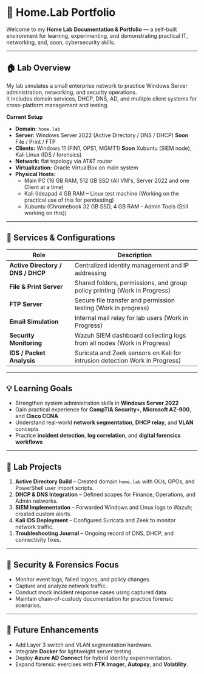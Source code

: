 # 🧠 Home.Lab Portfolio

Welcome to my **Home Lab Documentation & Portfolio** — a self-built environment for learning, experimenting, and demonstrating practical IT, networking, and, soon, cybersecurity skills.

---

## 🏠 Lab Overview

My lab simulates a small enterprise network to practice Windows Server administration, networking, and security operations.  
It includes domain services, DHCP, DNS, AD, and multiple client systems for cross-platform management and testing.

**Current Setup**
- **Domain:** `home.lab`
- **Server:** Windows Server 2022 (Active Directory / DNS / DHCP)
        **Soon** File / Print / FTP
- **Clients:** Windows 11 (FIN1, OPS1, MGMT1)
        **Soon** Xubuntu (SIEM node), Kali Linux (IDS / forensics)
- **Network:** flat topology via AT&T router   
- **Virtualization:** Oracle VirtualBox on main system  
- **Physical Hosts:**  
  - Main PC (16 GB RAM, 512 GB SSD (All VM's, Server 2022 and one Client at a time)  
  - Kali (Ideapad 4 GB RAM – Linux test machine (Working on the practical use of this for penttesting)  
  - Xubuntu (Chromebook 32 GB SSD, 4 GB RAM - Admin Tools (Still working on this))  

---

## 🔧 Services & Configurations

| Role | Description |
|------|--------------|
| **Active Directory / DNS / DHCP** | Centralized identity management and IP addressing |
| **File & Print Server** | Shared folders, permissions, and group policy printing (Work in Progress)|
| **FTP Server** | Secure file transfer and permission testing (Work in progress)|
| **Email Simulation** | Internal mail relay for lab users (Work in Progress)|
| **Security Monitoring** | Wazuh SIEM dashboard collecting logs from all nodes (Work in Progress)|
| **IDS / Packet Analysis** | Suricata and Zeek sensors on Kali for intrusion detection Work in Progress) |

---

## 💡 Learning Goals

- Strengthen system administration skills in **Windows Server 2022**
- Gain practical experience for **CompTIA Security+**, **Microsoft AZ-900**, and **Cisco CCNA**
- Understand real-world **network segmentation**, **DHCP relay**, and **VLAN** concepts
- Practice **incident detection**, **log correlation**, and **digital forensics workflows**

---

## 🧩 Lab Projects

1. **Active Directory Build** – Created domain `home.lab` with OUs, GPOs, and PowerShell user import scripts.  
2. **DHCP & DNS Integration** – Defined scopes for Finance, Operations, and Admin networks.  
3. **SIEM Implementation** – Forwarded Windows and Linux logs to Wazuh; created custom alerts.  
4. **Kali IDS Deployment** – Configured Suricata and Zeek to monitor network traffic.  
5. **Troubleshooting Journal** – Ongoing record of DNS, DHCP, and connectivity fixes.  

---

## 🔐 Security & Forensics Focus

- Monitor event logs, failed logons, and policy changes.  
- Capture and analyze network traffic.  
- Conduct mock incident response cases using captured data.  
- Maintain chain-of-custody documentation for practice forensic scenarios.

---

## 🧭 Future Enhancements

- Add Layer 3 switch and VLAN segmentation hardware.  
- Integrate **Docker** for lightweight server testing.  
- Deploy **Azure AD Connect** for hybrid identity experimentation.  
- Expand forensic exercises with **FTK Imager**, **Autopsy**, and **Volatility**.
